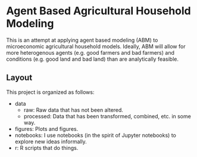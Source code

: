 # Agent Based Agricultural Household Modeling

This is an attempt at applying agent based modeling (ABM) to microeconomic agricultural household models. Ideally, ABM will allow for more heterogenous agents (e.g. good farmers and bad farmers) and conditions (e.g. good land and bad land) than are analytically feasible.

## Layout

This project is organized as follows:

* data
    * raw: Raw data that has not been altered.
    * processed: Data that has been transformed, combined, etc. in some way.
* figures: Plots and figures.
* notebooks: I use notebooks (in the spirit of Jupyter notebooks) to explore new ideas informally.
* r: R scripts that do things.